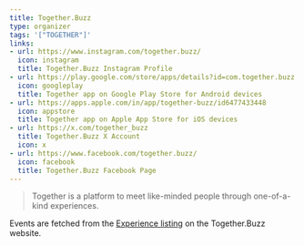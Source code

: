 ```yaml
---
title: Together.Buzz
type: organizer
tags: '["TOGETHER"]'
links:
- url: https://www.instagram.com/together.buzz/
  icon: instagram
  title: Together.Buzz Instagram Profile
- url: https://play.google.com/store/apps/details?id=com.together.buzz.android
  icon: googleplay
  title: Together app on Google Play Store for Android devices
- url: https://apps.apple.com/in/app/together-buzz/id6477433448
  icon: appstore
  title: Together app on Apple App Store for iOS devices
- url: https://x.com/together_buzz
  title: Together.Buzz X Account
  icon: x
- url: https://www.facebook.com/together.buzz/
  icon: facebook
  title: Together.Buzz Facebook Page
--- 
```

> Together is a platform to meet like-minded people through one-of-a-kind
  experiences.
 
Events are fetched from the [Experience listing](https://together.buzz/discovery) on the Together.Buzz website.
